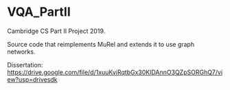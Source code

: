 # VQA_PartII
Cambridge CS Part II Project 2019.

Source code that reimplements MuRel and extends it to use graph networks.

Dissertation: https://drive.google.com/file/d/1xuuKviRqtbGx30KIDAnnO3QZpSORGhQ7/view?usp=drivesdk
